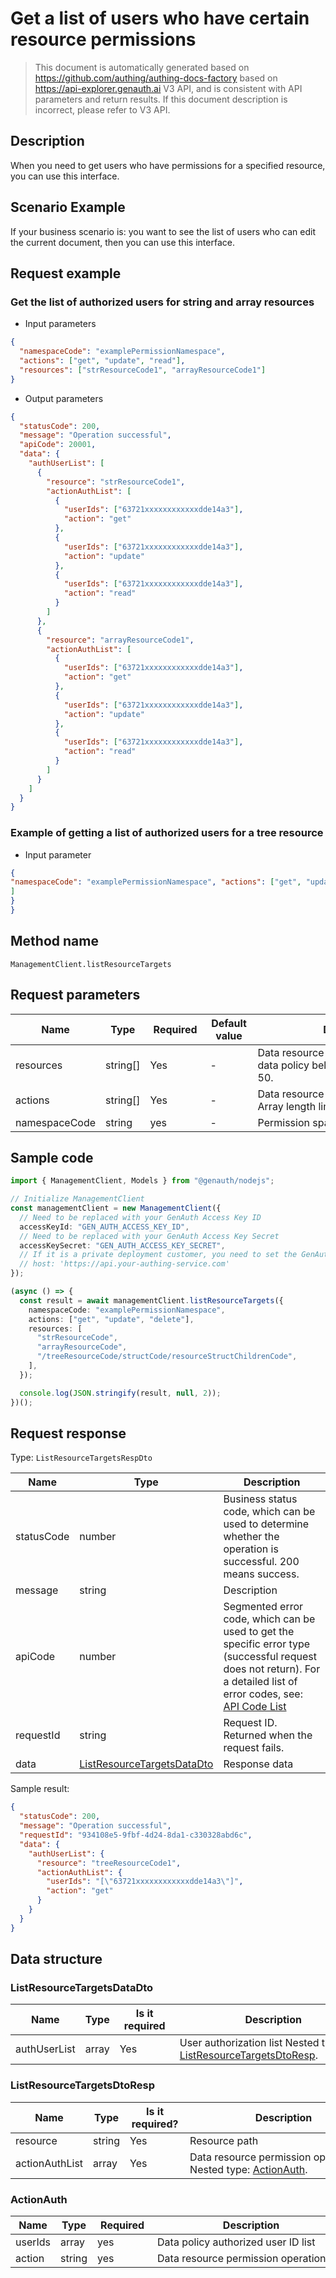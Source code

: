 # Get a list of users who have certain resource permissions

<!--
Warning ⚠️:
Do not modify this document directly,
https://github.com/Authing/authing-docs-factory
Use this project to generate
-->

<LastUpdated />

> This document is automatically generated based on https://github.com/authing/authing-docs-factory based on https://api-explorer.genauth.ai V3 API, and is consistent with API parameters and return results. If this document description is incorrect, please refer to V3 API.

## Description

When you need to get users who have permissions for a specified resource, you can use this interface.

## Scenario Example

If your business scenario is: you want to see the list of users who can edit the current document, then you can use this interface.

## Request example

### Get the list of authorized users for string and array resources

- Input parameters

```json
{
  "namespaceCode": "examplePermissionNamespace",
  "actions": ["get", "update", "read"],
  "resources": ["strResourceCode1", "arrayResourceCode1"]
}
```

- Output parameters

```json
{
  "statusCode": 200,
  "message": "Operation successful",
  "apiCode": 20001,
  "data": {
    "authUserList": [
      {
        "resource": "strResourceCode1",
        "actionAuthList": [
          {
            "userIds": ["63721xxxxxxxxxxxxdde14a3"],
            "action": "get"
          },
          {
            "userIds": ["63721xxxxxxxxxxxxdde14a3"],
            "action": "update"
          },
          {
            "userIds": ["63721xxxxxxxxxxxxdde14a3"],
            "action": "read"
          }
        ]
      },
      {
        "resource": "arrayResourceCode1",
        "actionAuthList": [
          {
            "userIds": ["63721xxxxxxxxxxxxdde14a3"],
            "action": "get"
          },
          {
            "userIds": ["63721xxxxxxxxxxxxdde14a3"],
            "action": "update"
          },
          {
            "userIds": ["63721xxxxxxxxxxxxdde14a3"],
            "action": "read"
          }
        ]
      }
    ]
  }
}
```

### Example of getting a list of authorized users for a tree resource

- Input parameter

````json
{
"namespaceCode": "examplePermissionNamespace", "actions": ["get", "update", "delete"], "resources": [ "treeResourceCode1/StructCode1/resourceStructChildrenCode1", "treeResourceCode2/StructCode1/resourceStructChildrenCode1" ] } ``` - Outtake ```json { "statusCode": 200, "message": "Operation successful", "apiCode": 20001, "data": { "authUserList": [ { "resource": "treeResourceCode1/StructCode1/resourceStructChildrenCode1", "actionAuthList": [ { "userIds": ["63721xxxxxxxxxxxxdde14a3"], "action": "get" }, { "userIds": ["63721xxxxxxxxxxxxdde14a3"], "action": "update" }, { "userIds": ["63721xxxxxxxxxxxxdde14a3"], "action": "delete" } ] }, { "resource": "treeResourceCode2/StructCode1/resourceStructChildrenCode1", "actionAuthList": [ { "userIds": ["63721xxxxxxxxxxxxdde14a3"], "action": "get" }, { "userIds": ["63721xxxxxxxxxxxxdde14a3"], "action": "update" }, { "userIds": ["63721xxxxxxxxxxxxdde14a3"], "action": "delete" } ] }
]
}
}
````

## Method name

`ManagementClient.listResourceTargets`

## Request parameters

| Name          | Type     | <div style="width:80px">Required</div> | <div style="width:60px">Default value</div> | <div style="width:300px">Description</div>                                        | <div style="width:200px">Sample value</div> |
| ------------- | -------- | -------------------------------------- | ------------------------------------------- | --------------------------------------------------------------------------------- | ------------------------------------------- |
| resources     | string[] | Yes                                    | -                                           | Data resource path list to which the data policy belongs. Array length limit: 50. | `["treeResourceCode1"]`                     |
| actions       | string[] | Yes                                    | -                                           | Data resource permission operation list. Array length limit: 50.                  | `["get"]`                                   |
| namespaceCode | string   | yes                                    | -                                           | Permission space Code                                                             | `examplePermissionNamespace`                |

## Sample code

```ts
import { ManagementClient, Models } from "@genauth/nodejs";

// Initialize ManagementClient
const managementClient = new ManagementClient({
  // Need to be replaced with your GenAuth Access Key ID
  accessKeyId: "GEN_AUTH_ACCESS_KEY_ID",
  // Need to be replaced with your GenAuth Access Key Secret
  accessKeySecret: "GEN_AUTH_ACCESS_KEY_SECRET",
  // If it is a private deployment customer, you need to set the GenAuth service domain name
  // host: 'https://api.your-authing-service.com'
});

(async () => {
  const result = await managementClient.listResourceTargets({
    namespaceCode: "examplePermissionNamespace",
    actions: ["get", "update", "delete"],
    resources: [
      "strResourceCode",
      "arrayResourceCode",
      "/treeResourceCode/structCode/resourceStructChildrenCode",
    ],
  });

  console.log(JSON.stringify(result, null, 2));
})();
```

## Request response

Type: `ListResourceTargetsRespDto`

| Name       | Type                                                                 | Description                                                                                                                                                                                                                                                                                                                                  |
| ---------- | -------------------------------------------------------------------- | -------------------------------------------------------------------------------------------------------------------------------------------------------------------------------------------------------------------------------------------------------------------------------------------------------------------------------------------- |
| statusCode | number                                                               | Business status code, which can be used to determine whether the operation is successful. 200 means success.                                                                                                                                                                                                                                 |
| message    | string                                                               | Description                                                                                                                                                                                                                                                                                                                                  |
| apiCode    | number                                                               | Segmented error code, which can be used to get the specific error type (successful request does not return). For a detailed list of error codes, see: [API Code List](https://api-explorer.genauth.ai/?tag=group/%E5%BC%80%E5%8F%91%E5%87%86%E5%A4%87#tag/%E5%BC%80%E5%8F%91%E5%87%86%E5%A4%87/%E9%94%99%E8%AF%AF%E5%A4%84%E7%90%86/apiCode) |
| requestId  | string                                                               | Request ID. Returned when the request fails.                                                                                                                                                                                                                                                                                                 |
| data       | <a href="#ListResourceTargetsDataDto">ListResourceTargetsDataDto</a> | Response data                                                                                                                                                                                                                                                                                                                                |

Sample result:

```json
{
  "statusCode": 200,
  "message": "Operation successful",
  "requestId": "934108e5-9fbf-4d24-8da1-c330328abd6c",
  "data": {
    "authUserList": {
      "resource": "treeResourceCode1",
      "actionAuthList": {
        "userIds": "[\"63721xxxxxxxxxxxxdde14a3\"]",
        "action": "get"
      }
    }
  }
}
```

## Data structure

### <a id="ListResourceTargetsDataDto"></a> ListResourceTargetsDataDto

| Name         | Type  | <div style="width:80px">Is it required</div> | <div style="width:300px">Description</div>                                                                 | <div style="width:200px">Sample value</div> |
| ------------ | ----- | -------------------------------------------- | ---------------------------------------------------------------------------------------------------------- | ------------------------------------------- |
| authUserList | array | Yes                                          | User authorization list Nested type: <a href="#ListResourceTargetsDtoResp">ListResourceTargetsDtoResp</a>. |                                             |

### <a id="ListResourceTargetsDtoResp"></a> ListResourceTargetsDtoResp

| Name           | Type   | <div style="width:80px">Is it required?</div> | <div style="width:300px">Description</div>                                                 | <div style="width:200px">Sample value</div> |
| -------------- | ------ | --------------------------------------------- | ------------------------------------------------------------------------------------------ | ------------------------------------------- |
| resource       | string | Yes                                           | Resource path                                                                              | `treeResourceCode1`                         |
| actionAuthList | array  | Yes                                           | Data resource permission operation list Nested type: <a href="#ActionAuth">ActionAuth</a>. |                                             |

### <a id="ActionAuth"></a> ActionAuth

| Name    | Type   | <div style="width:80px">Required</div> | <div style="width:300px">Description</div> | <div style="width:200px">Sample value</div> |
| ------- | ------ | -------------------------------------- | ------------------------------------------ | ------------------------------------------- |
| userIds | array  | yes                                    | Data policy authorized user ID list        | `["63721xxxxxxxxxxxxdde14a3"]`              |
| action  | string | yes                                    | Data resource permission operation         | `get`                                       |
